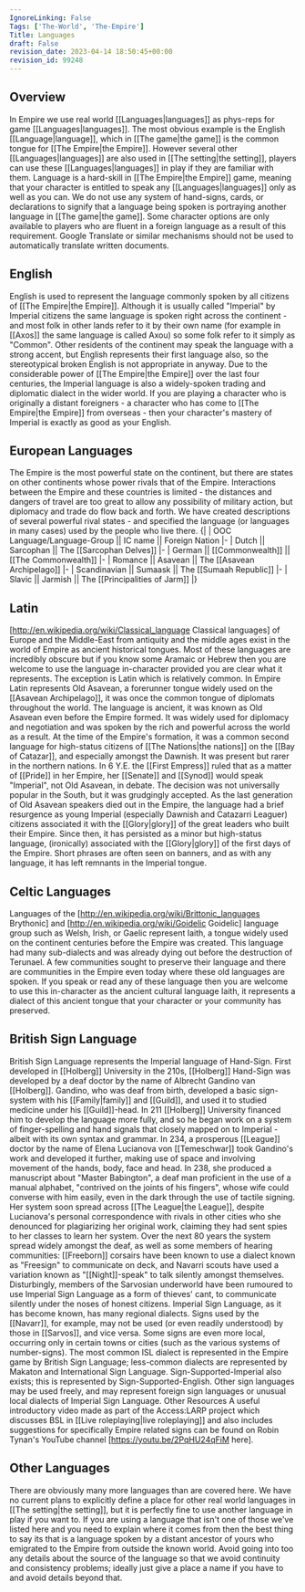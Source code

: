 ```yaml
---
IgnoreLinking: False
Tags: ['The-World', 'The-Empire']
Title: Languages
draft: False
revision_date: 2023-04-14 18:50:45+00:00
revision_id: 99248
---
```


## Overview
In Empire we use real world [[Languages|languages]] as phys-reps for game [[Languages|languages]]. The most obvious example is the English [[Language|language]], which in [[The game|the game]] is the common tongue for [[The Empire|the Empire]]. However several other [[Languages|languages]] are also used in [[The setting|the setting]], players can use these [[Languages|languages]] in play if they are familiar with them.
Language is a hard-skill in [[The Empire|the Empire]] game, meaning that your character is entitled to speak any [[Languages|languages]] only as well as you can. We do not use any system of hand-signs, cards, or declarations to signify that a language being spoken is portraying another language in [[The game|the game]]. Some character options are only available to players who are fluent in a foreign language as a result of this requirement.  Google Translate or similar mechanisms should not be used to automatically translate written documents.
## English
English is used to represent the language commonly spoken by all citizens of [[The Empire|the Empire]]. Although it is usually called "Imperial" by Imperial citizens the same language is spoken right across the continent - and most folk in other lands refer to it by their own name (for example in [[Axos]] the same language is called Axou) so some folk refer to it simply as "Common". Other residents of the continent may speak the language with a strong accent, but English represents their first language also, so the stereotypical broken English is not appropriate in anyway.
Due to the considerable power of [[The Empire|the Empire]] over the last four centuries, the Imperial language is also a widely-spoken trading and diplomatic dialect in the wider world. If you are playing a character who is originally a distant foreigners - a character who has come to [[The Empire|the Empire]] from overseas - then your character's mastery of Imperial is exactly as good as your English.
## European Languages
The Empire is the most powerful state on the continent, but there are states on other continents whose power rivals that of the Empire. Interactions between the Empire and these countries is limited - the distances and dangers of travel are too great to allow any possibility of military action, but diplomacy and trade do flow back and forth.
We have created descriptions of several powerful rival states - and specified the language (or languages in many cases) used by the people who live there. 
{|
| OOC Language/Language-Group || IC name || Foreign Nation
|-
| Dutch || Sarcophan ||  The [[Sarcophan Delves]]
|-
| German || [[Commonwealth]] ||  [[The Commonwealth]]
|-
| Romance || Asavean ||  The [[Asavean Archipelago]]
|-
| Scandinavian || Sumaask ||  The [[Sumaah Republic]]
|-
| Slavic || Jarmish ||  The [[Principalities of Jarm]]
|}
## Latin
[http://en.wikipedia.org/wiki/Classical_language Classical languages] of Europe and the Middle-East from antiquity and the middle ages exist in the world of Empire as ancient historical tongues. Most of these languages are incredibly obscure but if you know some Aramaic or Hebrew then you are welcome to use the language in-character provided you are clear what it represents. 
The exception is Latin which is relatively common. In Empire Latin represents Old Asavean, a forerunner tongue widely used on the [[Asavean Archipelago]], it was once the common tongue of diplomats throughout the world. The language is ancient, it was known as Old Asavean even before the Empire formed. It was widely used for diplomacy and negotiation and was spoken by the rich and powerful across the world as a result.
At the time of the Empire's formation, it was a common second language for high-status citizens of [[The Nations|the nations]] on the [[Bay of Catazar]], and especially amongst the Dawnish. It was present but rarer in the northern nations. In 6 Y.E. the [[First Empress]] ruled that as a matter of [[Pride]] in her Empire, her [[Senate]] and [[Synod]] would speak "Imperial", not Old Asavean, in debate. The decision was not universally popular in the South, but it was grudgingly accepted.
As the last generation of Old Asavean speakers died out in the Empire, the language had a brief resurgence as young Imperial (especially Dawnish and Catazarri Leaguer) citizens associated it with the [[Glory|glory]] of the great leaders who built their Empire. Since then, it has persisted as a minor but high-status language, (ironically) associated with the [[Glory|glory]] of the first days of the Empire. Short phrases are often seen on banners, and as with any language, it has left remnants in the Imperial tongue.
## Celtic Languages
Languages of the [http://en.wikipedia.org/wiki/Brittonic_languages Brythonic] and [http://en.wikipedia.org/wiki/Goidelic Goidelic] language group such as Welsh, Irish, or Gaelic represent Iaith, a tongue widely used on the continent centuries before the Empire was created. This language had many sub-dialects and was already dying out before the destruction of Terunael. A few communities sought to preserve their language and there are communities in the Empire even today where these old languages are spoken.
If you speak or read any of these language then you are welcome to use this in-character as the ancient cultural language Iaith, it represents a dialect of this ancient tongue that your character or your community has preserved.
## British Sign Language
British Sign Language represents the Imperial language of Hand-Sign. First developed in [[Holberg]] University in the 210s, [[Holberg]] Hand-Sign was developed by a deaf doctor by the name of Albrecht Gandino van [[Holberg]]. Gandino, who was deaf from birth, developed a basic sign-system with his [[Family|family]] and [[Guild]], and used it to studied medicine under his [[Guild]]-head. In 211 [[Holberg]] University financed him to develop the language more fully, and so he began work on a system of finger-spelling and hand signals that closely mapped on to Imperial - albeit with its own syntax and grammar.
In 234, a prosperous [[League]] doctor by the name of Elena Lucianova von [[Temeschwar]] took Gandino's work and developed it further, making use of space and involving movement of the hands, body, face and head. In 238, she produced a manuscript about "Master Babington", a deaf man proficient in the use of a manual alphabet, "contrived on the joints of his fingers", whose wife could converse with him easily, even in the dark through the use of tactile signing.  Her system soon spread across [[The League|the League]], despite Lucianova's personal correspondence with rivals in other cities who she denounced for plagiarizing her original work, claiming they had sent spies to her classes to learn her system.
Over the next 80 years the system spread widely amongst the deaf, as well as some members of hearing communities: [[Freeborn]] corsairs have been known to use a dialect known as "Freesign" to communicate on deck, and Navarri scouts have used a variation known as "[[Night]]-speak" to talk silently amongst themselves. Disturbingly, members of the Sarvosian underworld have been rumoured to use Imperial Sign Language as a form of thieves' cant, to communicate silently under the noses of honest citizens.
Imperial Sign Language, as it has become known, has many regional dialects. Signs used by the [[Navarr]], for example, may not be used (or even readily understood) by those in [[Sarvos]], and vice versa. Some signs are even more local, occurring only in certain towns or cities (such as the various systems of number-signs).
The most common ISL dialect is represented in the Empire game by British Sign Language; less-common dialects are represented by Makaton and International Sign Language. Sign-Supported-Imperial also exists; this is represented by Sign-Supported-English. Other sign languages may be used freely, and may represent foreign sign languages or unusual local dialects of Imperial Sign Language.
Other Resources
A useful introductory video made as part of the Access:LARP project which discusses BSL in [[Live roleplaying|live roleplaying]] and also includes suggestions for specifically Empire related signs can be found on Robin Tynan's YouTube channel [https://youtu.be/2PqHU24qFiM here].
## Other Languages
There are obviously many more languages than are covered here. We have no current plans to explicitly define a place for other real world languages in [[The setting|the setting]], but it is perfectly fine to use another language in play if you want to. If you are using a language that isn't one of those we've listed here and you need to explain where it comes from then the best thing to say its that is a language spoken by a distant ancestor of yours who emigrated to the Empire from outside the known world. Avoid going into too any details about the source of the language so that we avoid continuity and consistency problems; ideally just give a place a name if you have to and avoid details beyond that.